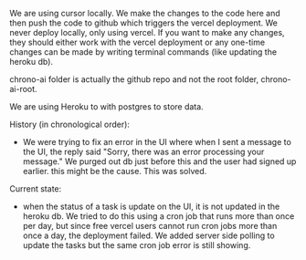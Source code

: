 We are using cursor locally. We make the changes to the code here and then push the code to github which triggers the vercel deployment.
We never deploy locally, only using vercel. If you want to make any changes, they should either work with the vercel deployment or any one-time changes can be made by writing terminal commands (like updating the heroku db).

chrono-ai folder is actually the github repo and not the root folder, chrono-ai-root.

We are using Heroku to with postgres to store data.


History (in chronological order):
- We were trying to fix an error in the UI where when I sent a message to the UI, the reply said "Sorry, there was an error processing your message."
We purged out db just before this and the user had signed up earlier. this might be the cause.
This was solved.

Current state:
- when the status of a task is update on the UI, it is not updated in the heroku db. We tried to do this using a cron job that runs more than once per day, but since free vercel users cannot run cron jobs more than once a day, the deployment failed. We added server side polling to update the tasks but the same cron job error is still showing.